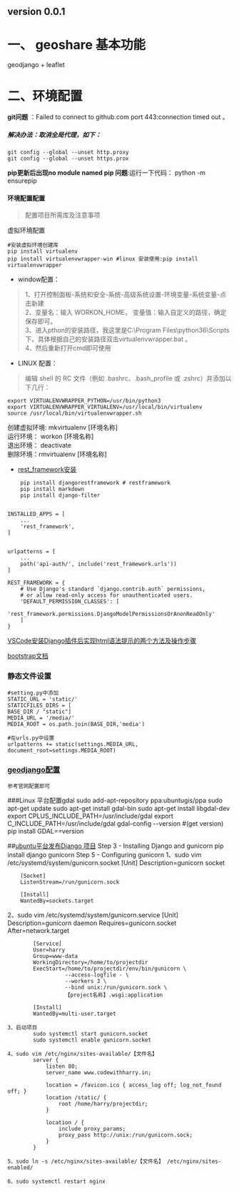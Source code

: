 ## version 0.0.1

# 一、 geoshare 基本功能
geodjango + leaflet 

# 二、环境配置

**git问题** ：Failed to connect to github.com port 443:connection timed out 。

##### 解决办法：取消全局代理，如下：
    
    git config --global --unset http.proxy 
    git config --global --unset https.prox

**pip更新后出现no module named pip 问题**:运行一下代码：
    python -m ensurepip

#### 环境配置配置
>配置项目所需库及注意事项

虚拟环境配置

    #安装虚拟环境创建库
    pip install virtualenv
    pip install virtualenvwrapper-win #linux 安装使用:pip install virtualenvwrapper
- window配置：

>1、打开控制面板-系统和安全-系统-高级系统设置-环境变量-系统变量-点击新建  
2、变量名：输入 WORKON_HOME， 变量值：输入自定义的路径，确定保存即可。  
3、进入pthon的安装路径，我这里是C:\Program Files\python36\Scripts下，具体根据自己的安装路径双击virtualenvwrapper.bat 。  
4、然后重新打开cmd即可使用
- LINUX 配置：
> 编辑 shell 的 RC 文件（例如 .bashrc、.bash_profile 或 .zshrc）并添加以下几行：

    export VIRTUALENVWRAPPER_PYTHON=/usr/bin/python3
    export VIRTUALENVWRAPPER_VIRTUALENV=/usr/local/bin/virtualenv
    source /usr/local/bin/virtualenvwrapper.sh


创建虚拟环境: mkvirtualenv [环境名称]  
运行环境：    workon [环境名称]  
退出环境： deactivate  
删除环境：rmvirtualenv [环境名称]  

- [rest_framework安装](https://www.django-rest-framework.org/)
```
    pip install djangorestframework # restframework
    pip install markdown       
    pip install django-filter


INSTALLED_APPS = [
    ...
    'rest_framework',
]


urlpatterns = [
    ...
    path('api-auth/', include('rest_framework.urls'))
]

REST_FRAMEWORK = {
    # Use Django's standard `django.contrib.auth` permissions,
    # or allow read-only access for unauthenticated users.
    'DEFAULT_PERMISSION_CLASSES': [
        'rest_framework.permissions.DjangoModelPermissionsOrAnonReadOnly'
    ]
}
```


[VSCode安装Django插件后实现html语法提示的两个方法及操作步骤](https://www.cainiaoxueyuan.com/office/28106.html)

[bootstrap文档](https://v5.bootcss.com/docs/getting-started/introduction/)


### 静态文件设置
    #setting.py中添加
    STATIC_URL = 'static/'
    STATICFILES_DIRS = [
    BASE_DIR / "static"]
    MEDIA_URL = '/media/'
    MEDIA_ROOT = os.path.join(BASE_DIR,'media')
    
    #在urls.py中设置
    urlpatterns += static(settings.MEDIA_URL, document_root=settings.MEDIA_ROOT)


### [geodjango配置](https://www.pointsnorthgis.ca/blog/geodjango-gdal-setup-windows-10/)

    参考官网配置即可
###Linux 平台配置gdal
        sudo add-apt-repository ppa:ubuntugis/ppa 
        sudo apt-get update
        sudo apt-get install gdal-bin
        sudo apt-get install libgdal-dev
        export CPLUS_INCLUDE_PATH=/usr/include/gdal
        export C_INCLUDE_PATH=/usr/include/gdal
        gdal-config --version  #(get version)
        pip install GDAL==version


##[ubuntu平台发布Django 项目](https://www.codewithharry.com/blogpost/django-deploy-nginx-gunicorn/)
Step 3 - Installing Django and gunicorn
        pip install django gunicorn
Step 5 - Configuring gunicorn
    1、sudo vim /etc/systemd/system/gunicorn.socket
        [Unit]
        Description=gunicorn socket
        
        [Socket]
        ListenStream=/run/gunicorn.sock
        
        [Install]
        WantedBy=sockets.target

   2、sudo vim /etc/systemd/system/gunicorn.service
            [Unit]
            Description=gunicorn daemon
            Requires=gunicorn.socket
            After=network.target
            
            [Service]
            User=harry
            Group=www-data
            WorkingDirectory=/home/to/projectdir
            ExecStart=/home/to/projectdir/env/bin/gunicorn \
                      --access-logfile - \
                      --workers 3 \
                      --bind unix:/run/gunicorn.sock \
                      【project名称】.wsgi:application
            
            [Install]
            WantedBy=multi-user.target

    3、启动项目
            sudo systemctl start gunicorn.socket
            sudo systemctl enable gunicorn.socket

    4、sudo vim /etc/nginx/sites-available/【文件名】
            server {
                listen 80;
                server_name www.codewithharry.in;
            
                location = /favicon.ico { access_log off; log_not_found off; }
                location /static/ {
                    root /home/harry/projectdir;
                }
            
                location / {
                    include proxy_params;
                    proxy_pass http://unix:/run/gunicorn.sock;
                }
            }
            
    5、sudo ln -s /etc/nginx/sites-available/【文件名】 /etc/nginx/sites-enabled/

    6、sudo systemctl restart nginx



